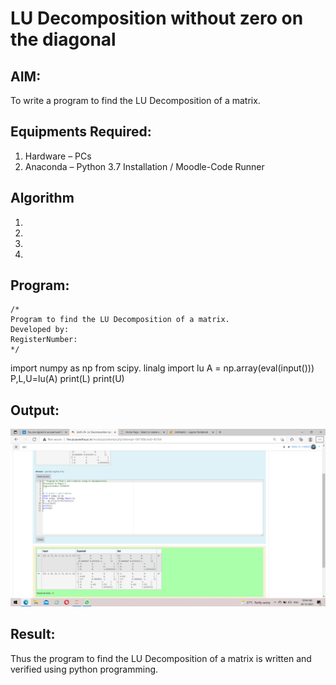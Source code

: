 # LU Decomposition without zero on the diagonal

## AIM:
To write a program to find the LU Decomposition of a matrix.

## Equipments Required:
1. Hardware – PCs
2. Anaconda – Python 3.7 Installation / Moodle-Code Runner

## Algorithm
1. 
2. 
3. 
4. 

## Program:
```
/*
Program to find the LU Decomposition of a matrix.
Developed by: 
RegisterNumber: 
*/
```
import numpy as np
from scipy. linalg import lu
A = np.array(eval(input()))
P,L,U=lu(A)
print(L)
print(U)



## Output:
![lu decomposition](https://github.com/ragulmani936/LU-Decomposition/blob/main/Screenshot%20(29).png?raw=true)


## Result:
Thus the program to find the LU Decomposition of a matrix is written and verified using python programming.

